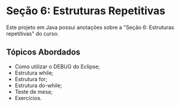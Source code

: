 
# Seção 6: Estruturas Repetitivas

Este projeto em Java possui anotações sobre a "Seção 6: Estruturas repetitivas" do curso.

## Tópicos Abordados
- Como utilizar o DEBUG do Eclipse;
- Estrutura while;
- Estrutura for;
- Estrutura do-while;
- Teste de mesa;
- Exercícios.